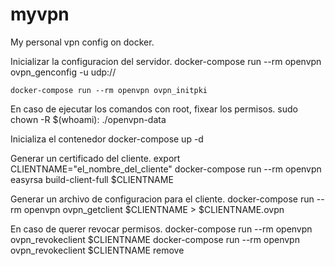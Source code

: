 # myvpn
My personal vpn config on docker.

Inicializar la configuracion del servidor.
	docker-compose run --rm openvpn ovpn_genconfig -u udp://<ip del servidor o dns>

	docker-compose run --rm openvpn ovpn_initpki

En caso de ejecutar los comandos con root, fixear los permisos.
	sudo chown -R $(whoami): ./openvpn-data

Inicializa el contenedor
	docker-compose up -d

Generar un certificado del cliente.
	export CLIENTNAME="el_nombre_del_cliente"
	docker-compose run --rm openvpn easyrsa build-client-full $CLIENTNAME

Generar un archivo de configuracion para el cliente.
	docker-compose run --rm openvpn ovpn_getclient $CLIENTNAME > $CLIENTNAME.ovpn

En caso de querer revocar permisos.
	docker-compose run --rm openvpn ovpn_revokeclient $CLIENTNAME
	docker-compose run --rm openvpn ovpn_revokeclient $CLIENTNAME remove